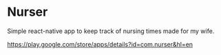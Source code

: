 # Nurser
Simple react-native app to keep track of nursing times made for my wife.

https://play.google.com/store/apps/details?id=com.nurser&hl=en
